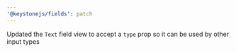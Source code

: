 ```yaml
---
'@keystonejs/fields': patch
---
```


Updated the `Text` field view to accept a `type` prop so it can be used by other input types
